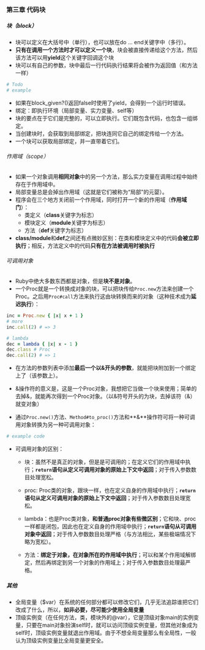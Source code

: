 ### 第三章 代码块

##### 块（block）

* 块可以定义在大括号中（单行），也可以放在do ... end关键字中（多行）。
* **只有在调用一个方法时才可以定义一个块**，块会被直接传递给这个方法，然后该方法可以用**yield**这个关键字回调这个块
* 块可以有自己的参数，块中最后一行代码执行结果将会被作为返回值（和方法一样）
```ruby
# Todo
# example
```
* 如果在block_given?()返回false时使用了yield，会得到一个运行时错误。
* 绑定：即执行环境（局部变量、实力变量、self等）
* 块的要点在于它们是完整的，可以立即执行。它们既包含代码，也包含一组绑定。
* 当创建块时，会获取到局部绑定，把块连同它自己的绑定传给一个方法。
* 一个块可以获取局部绑定，并一直带着它们。

###### 作用域（scope）

* 如果一个对象调用**相同对象**中的另一个方法，那么实力变量在调用过程中始终存在于作用域中。
* 局部变量总是会掉出作用域（这就是它们被称为“局部”的元婴）。
* 程序会在三个地方关闭前一个作用域，同时打开一个新的作用域（**作用域门**）：
  * 类定义（**class**关键字为标志）
  * 模块定义（**module**关键字为标志）
  * 方法（**def**关键字为标志）
* **class/module**和**def**之间还有点微妙区别：在类和模块定义中的代码**会被立即执行**；相反，方法定义中的代码**只有在方法被调用时被执行**

###### 可调用对象
* Ruby中绝大多数东西都是对象，但是**块不是对象**。
* 一个Proc就是一个转换成对象的块，可以把块传给`Proc.new`方法来创建一个Proc。之后用`Proc#call`方法来执行这由块转换而来的对象（这种技术成为**延迟执行**）：
```ruby
inc = Proc.new { |x| x + 1 }
# more
inc.call(2) # => 3

# lambda
dec = lambda { |x| x - 1 }
dec.class # Proc
dec.call(2) # => 1
```
* 在方法的参数列表中添加**最后一个以&开头的参数**，就能把块附加到一个绑定上了（该参数上）。

* &操作符的意义是，这是一个Proc对象，我想把它当做一个块来使用；简单的去掉&，就能再次得到一个Proc对象。（以&符号开头的为块，去掉该符（&）就变对象）

* 通过`Proc.new()`方法、`Method#to_proc()`方法和**&**操作符可将一种可调用对象转换为另一种可调用对象：

```ruby
# example code
```

* 可调用对象的区别：

  * 块：虽然不是真正的对象，但是是可调用的；在定义它们的作用域中执行；**`return`语句从定义可调用对象的原始上下文中返回**；对于传入参数数目处理宽松。
  
  * proc: Proc类的对象，跟块一样，也在定义自身的作用域中执行；**`return`语句从定义可调用对象的原始上下文中返回**；对于传入参数数目处理宽松。
  
  * lambda：也是Proc类对象，**和普通proc对象有些微区别**；它和块、proc一样都是闭包，因此也在定义自身的作用域中执行；**`return`语句从可调用对象中返回**；对于传入参数数目处理严格（与方法相比，某些极端情况下略为宽松）。
  
  * 方法：**绑定于对象，在对象所在的作用域中执行**；可以和某个作用域解绑定，然后再绑定到另一个对象的作用域上；对于传入参数数目处理最严格。

##### 其他

* 全局变量（$var）在系统的任何部分都可以修改它们，几乎无法追踪谁把它们改成了什么，所以，**如非必要，尽可能少使用全局变量**
* 顶级实例变（在任何方法，类，模块外的@var），它是顶级对象main的实例变量，只要在main对象扮演self时，就可以访问顶级实例变量，但其他对象成为self时，顶级实例变量就退出作用域。由于不想全局变量那么有全局性，一般认为顶级实例变量比全局变量更安全。
